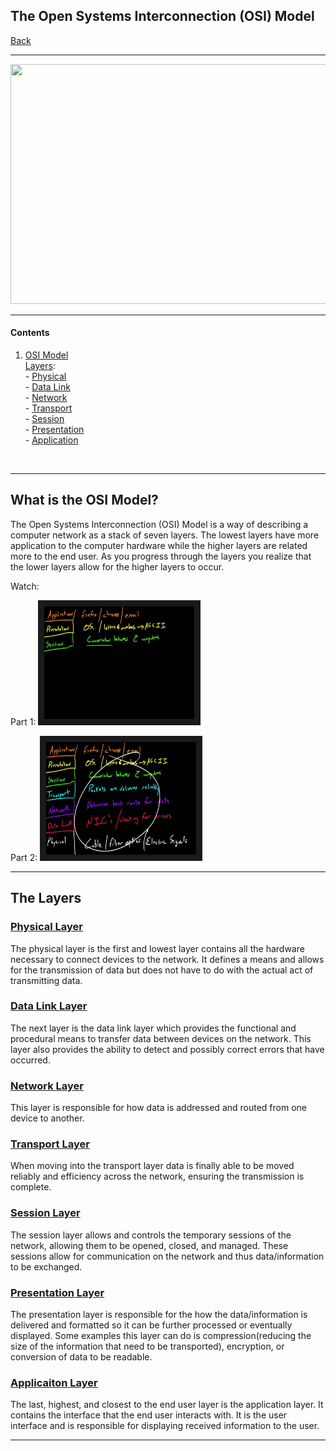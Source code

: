 ## The Open Systems Interconnection (OSI) Model

[Back](README.md)

---

<p align="center"><img src="https://images.idgesg.net/images/article/2017/12/osimodel-100743439-large.jpg" height="384" width="512"></p>

---

#### Contents

1. [OSI Model](#osi)
    <br> [Layers](#layers):
    <br>- [Physical](#physical)
    <br>- [Data Link](#data)
    <br>- [Network](#network)
    <br>- [Transport](#transport)
    <br>- [Session](#session)
    <br>- [Presentation](#presentation)
    <br>- [Application](#application)

<br>

---

## <a name="osi"> What is the OSI Model?
The Open Systems Interconnection (OSI) Model is a way of describing a computer network as a stack of seven layers. The lowest layers have more application to the computer hardware while the higher layers are related more to the end user. As you progress through the layers you realize that the lower layers allow for the higher layers to occur.

Watch:

Part 1: <a href="https://www.youtube.com/watch?v=CG8O_CVbosE&index=16&list=PL6gx4Cwl9DGBpuvPW0aHa7mKdn_k9SPKO"><img src="youtube5.jpg" alt="OSI Part 1" width="240" height="180" border="10" /></a>

Part 2: <a href="https://www.youtube.com/watch?v=4203P7ahWI8&list=PL6gx4Cwl9DGBpuvPW0aHa7mKdn_k9SPKO&index=17"><img src="youtube4.jpg" alt="OSI Part 2" width="240" height="180" border="10" /></a>

---

## <a name="layers"> The Layers

### <a name="physical"> [Physical Layer](https://en.wikipedia.org/wiki/Physical_layer)
The physical layer is the first and lowest layer contains all the hardware necessary to connect devices to the network. It defines a means and allows for the transmission of data but does not have to do with the actual act of transmitting data.

### <a name="data"> [Data Link Layer](https://en.wikipedia.org/wiki/Data_link_layer)
The next layer is the data link layer which provides the functional and procedural means to transfer data between devices on the network. This layer also provides the ability to detect and possibly correct errors that have occurred.

### <a name="network"> [Network Layer](https://en.wikipedia.org/wiki/Network_layer)
This layer is responsible for how data is addressed and routed from one device to another.

### <a name="transport"> [Transport Layer](https://en.wikipedia.org/wiki/Transport_layer)
When moving into the transport layer data is finally able to be moved reliably and efficiency across the network, ensuring the transmission is complete.

### <a name="session"> [Session Layer](https://en.wikipedia.org/wiki/Session_layer)
The session layer allows and controls the temporary sessions of the network, allowing them to be opened, closed, and managed. These sessions allow for communication on the network and thus data/information to be exchanged.

### <a name="presentation"> [Presentation Layer](https://en.wikipedia.org/wiki/Presentation_layer)
The presentation layer is responsible for the how the data/information is delivered and formatted so it can be further processed or eventually displayed. Some examples this layer can do is compression(reducing the size of the information that need to be transported), encryption, or conversion of data to be readable.

### <a name="application"> [Applicaiton Layer](https://en.wikipedia.org/wiki/Application_layer)
The last, highest, and closest to the end user layer is the application layer. It contains the interface that the end user interacts with. It is the user interface and is responsible for displaying received information to the user.

---
